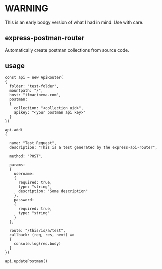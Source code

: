 # WARNING
This is an early bodgy version of what I had in mind. Use with care.

## express-postman-router
Automatically create postman collections from source code. 

## usage

    const api = new ApiRouter(
    {	
      folder: "test-folder",
      mountpath: "/",
      host: "ifmacinema.com",
	  postman: 
	  {
	  	collection: "<collection_uid>",
		apikey: "<your postman api key>"
	  }
    })

    api.add(
    {

      name: "Test Request",
      description: "This is a test generated by the express-api-router",

      method: "POST",

      params:
      {
        username: 
        {
          required: true,
          type: "string",
          description: "Some description"
        },
        password:
        {
          required: true,
          type: "string"
        }
      },

      route: "/this/is/a/test",
      callback: (req, res, next) =>
      {
        console.log(req.body)
      }
    })
	
  	api.updatePostman()
